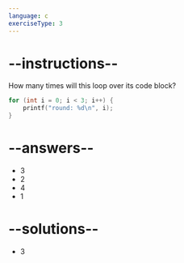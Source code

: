 ```yaml
---
language: c
exerciseType: 3
---
```


# --instructions--

How many times will this loop over its code block?
```c
for (int i = 0; i < 3; i++) {
    printf("round: %d\n", i);
}
```

# --answers--

- 3
- 2
- 4
- 1

# --solutions--

- 3
